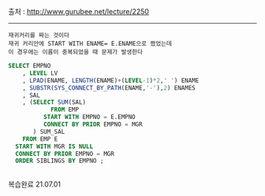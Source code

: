 출처 : http://www.gurubee.net/lecture/2250

----

```
재귀커리를 짜는 것이다
재귀 커리안에 START WITH ENAME= E.ENAME으로 짰었는데
이 경우에는 이름이 중복되었을 때 문제가 발생한다
```

```SQL
SELECT EMPNO
    , LEVEL LV
    , LPAD(ENAME, LENGTH(ENAME)+(LEVEL-1)*2,' ') ENAME
    , SUBSTR(SYS_CONNECT_BY_PATH(ENAME,'-'),2) ENAMES
    , SAL
    , (SELECT SUM(SAL)
            FROM EMP
          START WITH EMPNO = E.EMPNO
          CONNECT BY PRIOR EMPNO = MGR
       ) SUM_SAL
    FROM EMP E
  START WITH MGR IS NULL
  CONNECT BY PRIOR EMPNO = MGR
  ORDER SIBLINGS BY EMPNO ;
 
```

복습완료 21.07.01
